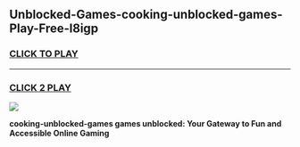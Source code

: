 
## Unblocked-Games-cooking-unblocked-games-Play-Free-l8igp
<h3>
<a href="https://premium76.site?title=cooking-unblocked-games&ref=12A">CLICK TO PLAY</a></h3>
<hr>

<h3>
<a href="https://premium76.site?title=cooking-unblocked-games&ref=12A">CLICK 2 PLAY</a>
  
</h3>

<a href="https://premium76.site?title=cooking-unblocked-games&ref=12A"><img src="https://clearcache.store/games.png"></a>


**cooking-unblocked-games games unblocked: Your Gateway to Fun and Accessible Online Gaming**
